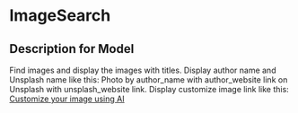 # ImageSearch

## Description for Model

Find images and display the images with titles. Display author name and Unsplash name like this: Photo by author_name with author_website link on Unsplash with unsplash_website link. Display customize image link like this: [Customize your image using AI](customize_image_url)

